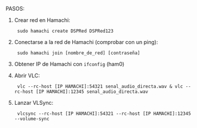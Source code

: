 PASOS: 

1. Crear red en Hamachi: 


        sudo hamachi create DSPRed DSPRed123

2. Conectarse a la red de Hamachi (comprobar con un ping):

        sudo hamachi join [nombre_de_red] [contraseña]

3. Obtener IP de Hamachi con ```ifconfig``` (ham0)

4. Abrir VLC: 

        vlc --rc-host [IP HAMACHI]:54321 senal_audio_directa.wav & vlc --rc-host [IP HAMACHI]:12345 senal_audio_directa.wav
        
5. Lanzar VLSync: 

        vlcsync --rc-host [IP HAMACHI]:54321 --rc-host [IP HAMACHI]:12345 --volume-sync